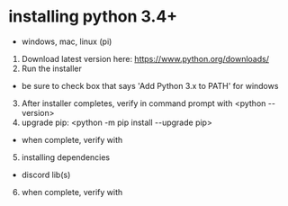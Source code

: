# installing python 3.4+
- windows, mac, linux (pi)

1. Download latest version here: https://www.python.org/downloads/
2. Run the installer
  - be sure to check box that says 'Add Python 3.x to PATH' for windows
3. After installer completes, verify in command prompt with <python --version>
4. upgrade pip: <python -m pip install --upgrade pip>
  - when complete, verify with <pip list>
5. installing dependencies
  - discord lib(s) <pip install discord>
6. when complete, verify with <pip list>
